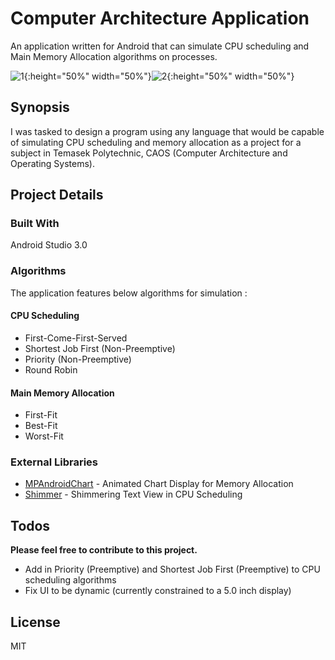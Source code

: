 # Computer Architecture Application

An application written for Android that can simulate CPU scheduling and Main Memory Allocation algorithms on processes.

![1](https://raw.githubusercontent.com/abila5h/ComputerArchitectureApp-Android/master/screencaps/image2.png){:height="50%" width="50%"}![2](https://raw.githubusercontent.com/abila5h/ComputerArchitectureApp-Android/master/screencaps/image4.png){:height="50%" width="50%"}

## Synopsis
I was tasked to design a program using any language that would be capable of simulating CPU scheduling and memory allocation as a project for a subject in Temasek Polytechnic, CAOS (Computer Architecture and Operating Systems).

## Project Details

### Built With 
Android Studio 3.0

### Algorithms
The application features below algorithms for simulation : 

#### CPU Scheduling

  - First-Come-First-Served
  - Shortest Job First (Non-Preemptive)
  - Priority (Non-Preemptive)
  - Round Robin
  
#### Main Memory Allocation
  - First-Fit
  - Best-Fit
  - Worst-Fit

### External Libraries
* [MPAndroidChart](https://github.com/PhilJay/MPAndroidChart) - Animated Chart Display for  Memory Allocation
* [Shimmer](https://github.com/RomainPiel/Shimmer-android) - Shimmering Text View in CPU Scheduling




## Todos
**Please feel free to contribute to this project.**
 - Add in Priority (Preemptive) and Shortest Job First (Preemptive) to CPU scheduling algorithms
 - Fix UI to be dynamic (currently constrained to a 5.0 inch display)

License
----

MIT



